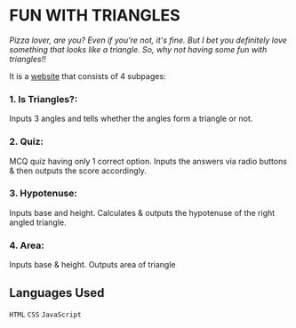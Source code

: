 # FUN WITH TRIANGLES
*Pizza lover, are you? Even if you're not, it's fine. But I bet you definitely love something that looks like a triangle. So, why not having some fun with triangles!!* <br />

It is a [website](https://triangles-ns.netlify.app/) that consists of 4 subpages:
### 1. Is Triangles?: 
Inputs 3 angles and tells whether the angles form a triangle or not.
### 2. Quiz: 
MCQ quiz having only 1 correct option. Inputs the answers via radio buttons & then outputs the score accordingly.
### 3. Hypotenuse: 
Inputs base and height. Calculates & outputs the hypotenuse of the right angled triangle. 
### 4. Area: 
Inputs base & height. Outputs area of triangle

## Languages Used
`HTML` `CSS` `JavaScript`
